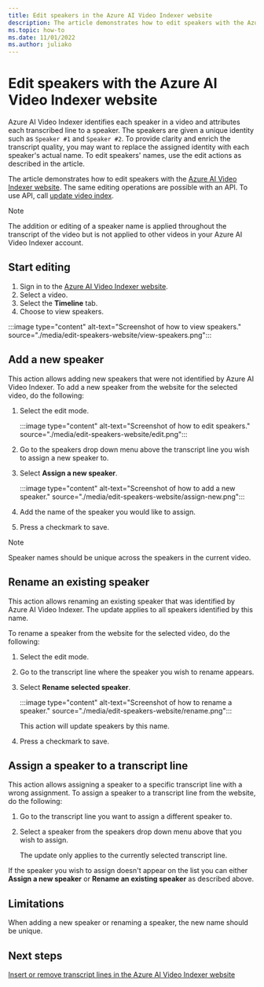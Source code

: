 ```yaml
---
title: Edit speakers in the Azure AI Video Indexer website
description: The article demonstrates how to edit speakers with the Azure AI Video Indexer website.
ms.topic: how-to
ms.date: 11/01/2022
ms.author: juliako
---
```


# Edit speakers with the Azure AI Video Indexer website

Azure AI Video Indexer identifies each speaker in a video and attributes each transcribed line to a speaker. The speakers are given a unique identity such as `Speaker #1` and `Speaker #2`. To provide clarity and enrich the transcript quality, you may want to replace the assigned identity with each speaker's actual name. To edit speakers' names, use the edit actions as described in the article. 

The article demonstrates how to edit speakers with the [Azure AI Video Indexer website](https://www.videoindexer.ai/). The same editing operations are possible with an API. To use API, call [update video index](https://api-portal.videoindexer.ai/api-details#api=Operations&operation=Update-Video-Index).

> [!NOTE]
> The addition or editing of a speaker name is applied throughout the transcript of the video but is not applied to other videos in your Azure AI Video Indexer account.

## Start editing

1. Sign in to the [Azure AI Video Indexer website](https://www.videoindexer.ai/).
2. Select a video.
3. Select the **Timeline** tab.
4. Choose to view speakers.

:::image type="content" alt-text="Screenshot of how to view speakers." source="./media/edit-speakers-website/view-speakers.png":::

## Add a new speaker

This action allows adding new speakers that were not identified by Azure AI Video Indexer. To add a new speaker from the website for the selected video, do the following: 

1. Select the edit mode.

    :::image type="content" alt-text="Screenshot of how to edit speakers." source="./media/edit-speakers-website/edit.png":::
1. Go to the speakers drop down menu above the transcript line you wish to assign a new speaker to.
1. Select **Assign a new speaker**.

    :::image type="content" alt-text="Screenshot of how to add a new speaker." source="./media/edit-speakers-website/assign-new.png":::
1. Add the name of the speaker you would like to assign.
1. Press a checkmark to save.

> [!NOTE]
> Speaker names should be unique across the speakers in the current video.
 
## Rename an existing speaker

This action allows renaming an existing speaker that was identified by Azure AI Video Indexer. The update applies to all speakers identified by this name.
 
To rename a speaker from the website for the selected video, do the following: 

1. Select the edit mode.
1. Go to the transcript line where the speaker you wish to rename appears.
1. Select **Rename selected speaker**. 

    :::image type="content" alt-text="Screenshot of how to rename a speaker." source="./media/edit-speakers-website/rename.png":::

   This action will update speakers by this name.
1. Press a checkmark to save.

## Assign a speaker to a transcript line

This action allows assigning a speaker to a specific transcript line with a wrong assignment. To assign a speaker to a transcript line from the website, do the following: 

1. Go to the transcript line you want to assign a different speaker to. 
1. Select a speaker from the speakers drop down menu above that you wish to assign.
 
    The update only applies to the currently selected transcript line.

If the speaker you wish to assign doesn't appear on the list you can either **Assign a new speaker** or **Rename an existing speaker** as described above.

## Limitations

When adding a new speaker or renaming a speaker, the new name should be unique.

## Next steps 

[Insert or remove transcript lines in the Azure AI Video Indexer website](edit-transcript-lines-portal.md)
